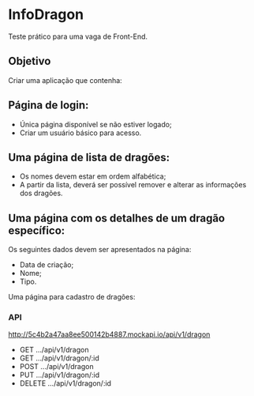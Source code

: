 # InfoDragon
Teste prático para uma vaga de Front-End.

## Objetivo
Criar uma aplicação que contenha​:

## Página de login:
+ Única página disponível se não estiver logado;
+ Criar um usuário básico para acesso.

## Uma página de lista de dragões:
+ Os nomes devem estar em ordem alfabética;
+ A partir da lista, deverá ser possível remover e alterar as informações dos dragões.

## Uma página com os detalhes de um dragão específico:
Os seguintes dados devem ser apresentados na página:
+ Data de criação;
+ Nome;
+ Tipo.

Uma página para cadastro de dragões:


### API
http://5c4b2a47aa8ee500142b4887.mockapi.io/api/v1/dragon

+ GET .../api/v1/dragon
+ GET .../api/v1/dragon/:id
+ POST .../api/v1/dragon
+ PUT .../api/v1/dragon/:id
+ DELETE .../api/v1/dragon/:id